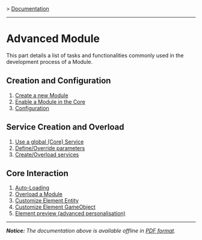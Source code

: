 \> [Documentation](../index.md)

----------

Advanced Module
===============
This part details a list of tasks and functionalities commonly used in the development process of a Module.

__Creation and Configuration__
------------------------------

 1. [Create a new Module](newModule.md)
 2. [Enable a Module in the Core](enableModule.md)
 3. [Configuration](configure.md)

__Service Creation and Overload__
---------------------------------

 1. [Use a global (Core) Service](useGlobalService.md)
 2. [Define/Override parameters](defineParameters.md)
 3. [Create/Overload services](createService.md)

__Core Interaction__
--------------------

 1. [Auto-Loading](autoloading.md)
 2. [Overload a Module](overloadModule.md)
 3. [Customize Element Entity](customizeEntity.md)
 4. [Customize Element GameObject](customizeGameObject.md)
 5. [Element preview (advanced personalisation)](elementPreview.md)

----------
*__Notice:__ The documentation above is available offline in [PDF format](../doc.pdf).*
